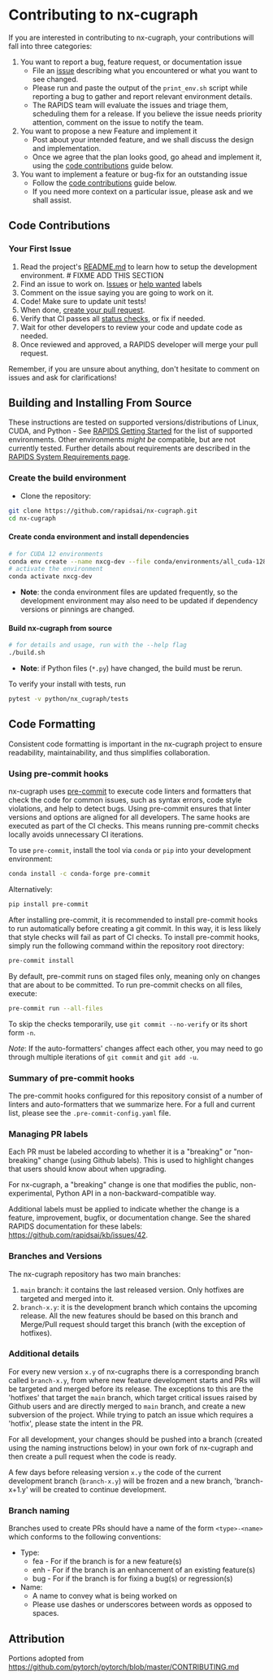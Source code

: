# Contributing to nx-cugraph

If you are interested in contributing to nx-cugraph, your contributions will fall
into three categories:
1. You want to report a bug, feature request, or documentation issue
    - File an [issue](https://github.com/rapidsai/nx-cugraph/issues/new/choose)
    describing what you encountered or what you want to see changed.
    - Please run and paste the output of the `print_env.sh` script while
    reporting a bug to gather and report relevant environment details.
    - The RAPIDS team will evaluate the issues and triage them, scheduling
    them for a release. If you believe the issue needs priority attention,
    comment on the issue to notify the team.
2. You want to propose a new Feature and implement it
    - Post about your intended feature, and we shall discuss the design and
    implementation.
    - Once we agree that the plan looks good, go ahead and implement it, using
    the [code contributions](#code-contributions) guide below.
3. You want to implement a feature or bug-fix for an outstanding issue
    - Follow the [code contributions](#code-contributions) guide below.
    - If you need more context on a particular issue, please ask and we shall
    assist.

## Code Contributions

### Your First Issue

1. Read the project's [README.md](https://github.com/rapidsai/nx-cugraph/blob/main/README.md)
    to learn how to setup the development environment. # FIXME ADD THIS SECTION
2. Find an issue to work on. [Issues](https://github.com/rapidsai/nx-cugraph/issues)
    or [help wanted](https://github.com/rapidsai/nx-cugraph/issues?q=is%3Aissue+is%3Aopen+label%3A%22help+wanted%22) labels
3. Comment on the issue saying you are going to work on it.
4. Code! Make sure to update unit tests!
5. When done, [create your pull request](https://github.com/rapidsai/nx-cugraph/compare).
6. Verify that CI passes all [status checks](https://help.github.com/articles/about-status-checks/), or fix if needed.
7. Wait for other developers to review your code and update code as needed.
8. Once reviewed and approved, a RAPIDS developer will merge your pull request.

Remember, if you are unsure about anything, don't hesitate to comment on issues and ask for clarifications!


## Building and Installing From Source
These instructions are tested on supported versions/distributions of Linux,
CUDA, and Python - See [RAPIDS Getting Started](https://rapids.ai/start.html)
for the list of supported environments.  Other environments _might be_
compatible, but are not currently tested. Further details about requirements are described in the [RAPIDS System Requirements page](https://docs.rapids.ai/install#system-req).

### Create the build environment
- Clone the repository:

```bash
git clone https://github.com/rapidsai/nx-cugraph.git
cd nx-cugraph
```

#### Create conda environment and install dependencies

```bash
# for CUDA 12 environments
conda env create --name nxcg-dev --file conda/environments/all_cuda-128_arch-x86_64.yaml
# activate the environment
conda activate nxcg-dev
```

- **Note**: the conda environment files are updated frequently, so the
  development environment may also need to be updated if dependency versions or
  pinnings are changed.

#### Build nx-cugraph from source

```bash
# for details and usage, run with the --help flag
./build.sh
```

- **Note**: if Python files (`*.py`) have changed, the build must be rerun.

To verify your install with tests, run
```bash
pytest -v python/nx_cugraph/tests
```

## Code Formatting

Consistent code formatting is important in the nx-cugraph project to ensure
readability, maintainability, and thus simplifies collaboration.

### Using pre-commit hooks

nx-cugraph uses [pre-commit](https://pre-commit.com) to execute code linters and
formatters that check the code for common issues, such as syntax errors, code
style violations, and help to detect bugs. Using pre-commit ensures that linter
versions and options are aligned for all developers. The same hooks are executed
as part of the CI checks. This means running pre-commit checks locally avoids
unnecessary CI iterations.

To use `pre-commit`, install the tool via `conda` or `pip` into your development
environment:

```bash
conda install -c conda-forge pre-commit
```
Alternatively:
```bash
pip install pre-commit
```

After installing pre-commit, it is recommended to install pre-commit hooks to
run automatically before creating a git commit. In this way, it is less likely
that style checks will fail as part of CI checks. To install pre-commit hooks,
simply run the following command within the repository root directory:

```bash
pre-commit install
```

By default, pre-commit runs on staged files only, meaning only on changes that
are about to be committed. To run pre-commit checks on all files, execute:

```bash
pre-commit run --all-files
```

To skip the checks temporarily, use `git commit --no-verify` or its short form
`-n`.

_Note_: If the auto-formatters' changes affect each other, you may need to go
through multiple iterations of `git commit` and `git add -u`.

<!-- nx-cugraph also
mistakes, and this check is run as part of the pre-commit hook. To apply the suggested spelling
fixes, you can run  `codespell -i 3 -w .` from the command-line in the nx-cugraph root directory.
This will bring up an interactive prompt to select which spelling fixes to apply.


If you want to ignore errors highlighted by codespell you can:
 * Add the word to the ignore-words-list in pyproject.toml, to exclude for all of cuML
 * Exclude the entire file from spellchecking, by adding to the `exclude` regex in .pre-commit-config.yaml
 * Ignore only specific lines as shown in https://github.com/codespell-project/codespell/issues/1212#issuecomment-654191881
-->

### Summary of pre-commit hooks

The pre-commit hooks configured for this repository consist of a number of
linters and auto-formatters that we summarize here. For a full and current list,
please see the `.pre-commit-config.yaml` file.

### Managing PR labels

Each PR must be labeled according to whether it is a "breaking" or "non-breaking" change (using Github labels). This is used to highlight changes that users should know about when upgrading.

For nx-cugraph, a "breaking" change is one that modifies the public, non-experimental, Python API in a
non-backward-compatible way.

Additional labels must be applied to indicate whether the change is a feature, improvement, bugfix, or documentation change. See the shared RAPIDS documentation for these labels: https://github.com/rapidsai/kb/issues/42.

<!--
### Seasoned developers

Once you have gotten your feet wet and are more comfortable with the code, you
can look at the prioritized issues of our next release in our [project boards](https://github.com/rapidsai/nx-cugraph/projects).

> **Pro Tip:** Always look at the release board with the highest number for
issues to work on. This is where RAPIDS developers also focus their efforts.

Look at the unassigned issues, and find an issue you are comfortable with
contributing to. Start with _Step 3_ from above, commenting on the issue to let
others know you are working on it. If you have any questions related to the
implementation of the issue, ask them in the issue instead of the PR.
-->

### Branches and Versions

The nx-cugraph repository has two main branches:

1. `main` branch: it contains the last released version. Only hotfixes are targeted and merged into it.
2. `branch-x.y`: it is the development branch which contains the upcoming release. All the new features should be based on this branch and Merge/Pull request should target this branch (with the exception of hotfixes).

### Additional details

For every new version `x.y` of nx-cugraphs there is a corresponding branch called `branch-x.y`, from where new feature development starts and PRs will be targeted and merged before its release. The exceptions to this are the 'hotfixes' that target the `main` branch, which target critical issues raised by Github users and are directly merged to `main` branch, and create a new subversion of the project. While trying to patch an issue which requires a 'hotfix', please state the intent in the PR.

For all development, your changes should be pushed into a branch (created using the naming instructions below) in your own fork of nx-cugraph and then create a pull request when the code is ready.

A few days before releasing version `x.y` the code of the current development branch (`branch-x.y`) will be frozen and a new branch, 'branch-x+1.y' will be created to continue development.

### Branch naming

Branches used to create PRs should have a name of the form `<type>-<name>`
which conforms to the following conventions:
- Type:
    - fea - For if the branch is for a new feature(s)
    - enh - For if the branch is an enhancement of an existing feature(s)
    - bug - For if the branch is for fixing a bug(s) or regression(s)
- Name:
    - A name to convey what is being worked on
    - Please use dashes or underscores between words as opposed to spaces.

## Attribution
Portions adopted from https://github.com/pytorch/pytorch/blob/master/CONTRIBUTING.md
